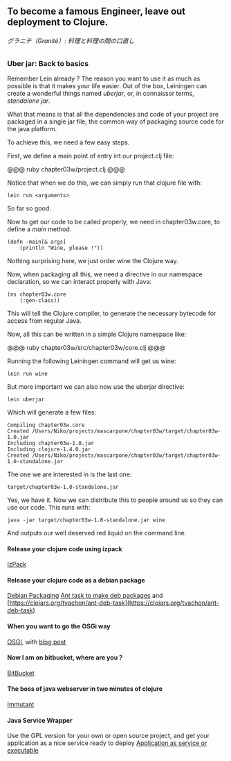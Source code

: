 ## To become a famous Engineer, leave out deployment to Clojure. 

###### グラニテ（Granité）: 料理と料理の間の口直し

### Uber jar: Back to basics

Remember Lein already ? The reason you want to use it as much as possible is that it makes your life easier.
Out of the box, Leiningen can create a wonderful things named *uberjar*, or, in connaissor terms, *standalone jar*.

What that means is that all the dependencies and code of your project are packaged in a single jar file, the common way of packaging source code for the java platform. 

To achieve this, we need a few easy steps.

First, we define a main point of entry int our project.clj file:

@@@ ruby chapter03w/project.clj @@@

Notice that when we do this, we can simply run that clojure file with:

	lein run <arguments>

So far so good.

Now to get our code to be called properly, we need in chapter03w.core, to define a *main* method.

	(defn -main[& args] 
		(println "Wine, please !"))

Nothing surprising here, we just order wine the Clojure way. 

Now, when packaging all this, we need a directive in our namespace declaration, so we can interact properly with Java:

	(ns chapter03w.core
		(:gen-class))

This will tell the Clojure compiler, to generate the necessary bytecode for access from regular Java.

Now, all this can be written in a simple Clojure namespace like:

@@@ ruby chapter03w/src/chapter03w/core.clj @@@

Running the following Leiningen command will get us wine:

	lein run wine 

But more important we can also now use the uberjar directive:

	lein uberjar

Which will generate a few files:

	Compiling chapter03w.core
	Created /Users/Niko/projects/mascarpone/chapter03w/target/chapter03w-1.0.jar
	Including chapter03w-1.0.jar
	Including clojure-1.4.0.jar
	Created /Users/Niko/projects/mascarpone/chapter03w/target/chapter03w-1.0-standalone.jar

The one we are interested in is the last one:

	target/chapter03w-1.0-standalone.jar

Yes, we have it. Now we can distribute this to people around us so they can use our code. This runs with:

	java -jar target/chapter03w-1.0-standalone.jar wine

And outputs our well deserved red liquid on the command line. 

#### Release your clojure code using izpack
[IzPack](https://github.com/kanayo/izpack) 

#### Release your clojure code as a debian package
[Debian Packaging](https://github.com/erickg/lein-debian)
[Ant task to make deb packages](http://code.google.com/p/ant-deb-task/) and [https://clojars.org/tvachon/ant-deb-task](https://clojars.org/tvachon/ant-deb-task)

#### When you want to go the OSGi way
[OSGI](https://github.com/aav/clojure.osgi), with [blog post](http://paudo.posterous.com/clojure-osgi)

#### Now I am on bitbucket, where are you ?
[BitBucket](https://github.com/ohpauleez/clj-bitbucket/tree/17467d27bf0dbd3b3f39290fa66c4201d788d8b0)

#### The boss of java webserver in two minutes of clojure
[Immutant](http://immutant.org/tutorials/installation/index.html)

#### Java Service Wrapper
Use the GPL version for your own or open source project, and get your application as a nice service ready to deploy
[Application as service or executable](http://wrapper.tanukisoftware.com/doc/english/integrate.html#method1)